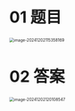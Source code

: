 # 01 题目

<img src="C:\Users\Administrator\AppData\Roaming\Typora\typora-user-images\image-20241202115358169.png" alt="image-20241202115358169" style="zoom:50%;" />



# 02 答案

<img src="C:\Users\Administrator\AppData\Roaming\Typora\typora-user-images\image-20241202120108547.png" alt="image-20241202120108547" style="zoom:50%;" />
